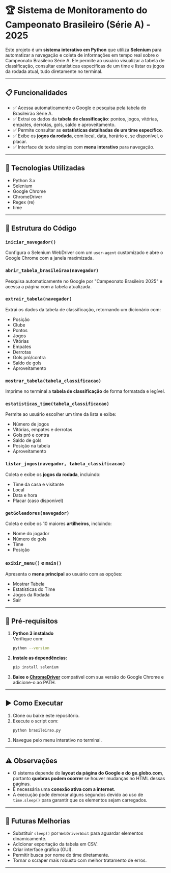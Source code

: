 # 🏆 Sistema de Monitoramento do Campeonato Brasileiro (Série A) - 2025

Este projeto é um **sistema interativo em Python** que utiliza **Selenium** para automatizar a navegação e coleta de informações em tempo real sobre o Campeonato Brasileiro Série A. Ele permite ao usuário visualizar a tabela de classificação, consultar estatísticas específicas de um time e listar os jogos da rodada atual, tudo diretamente no terminal.

---

## 📋 Funcionalidades

- ✅ Acessa automaticamente o Google e pesquisa pela tabela do Brasileirão Série A.
- ✅ Extrai os dados da **tabela de classificação**: pontos, jogos, vitórias, empates, derrotas, gols, saldo e aproveitamento.
- ✅ Permite consultar as **estatísticas detalhadas de um time específico**.
- ✅ Exibe os **jogos da rodada**, com local, data, horário e, se disponível, o placar.
- ✅ Interface de texto simples com **menu interativo** para navegação.

---

## 🚀 Tecnologias Utilizadas

- Python 3.x
- Selenium
- Google Chrome
- ChromeDriver
- Regex (re)
- time

---

## 🧠 Estrutura do Código

### `iniciar_navegador()`
Configura o Selenium WebDriver com um `user-agent` customizado e abre o Google Chrome com a janela maximizada.

### `abrir_tabela_brasileirao(navegador)`
Pesquisa automaticamente no Google por "Campeonato Brasileiro 2025" e acessa a página com a tabela atualizada.

### `extrair_tabela(navegador)`
Extrai os dados da tabela de classificação, retornando um dicionário com:
- Posição
- Clube
- Pontos
- Jogos
- Vitórias
- Empates
- Derrotas
- Gols pró/contra
- Saldo de gols
- Aproveitamento

### `mostrar_tabela(tabela_classificacao)`
Imprime no terminal a **tabela de classificação** de forma formatada e legível.

### `estatisticas_time(tabela_classificacao)`
Permite ao usuário escolher um time da lista e exibe:
- Número de jogos
- Vitórias, empates e derrotas
- Gols pró e contra
- Saldo de gols
- Posição na tabela
- Aproveitamento

### `listar_jogos(navegador, tabela_classificacao)`
Coleta e exibe os **jogos da rodada**, incluindo:
- Time da casa e visitante
- Local
- Data e hora
- Placar (caso disponível)

### `getGoleadores(navegador)`
Coleta e exibe os 10 maiores **artilheiros**, incluindo:
- Nome do jogador
- Número de gols
- Time
- Posição

### `exibir_menu()` e `main()`
Apresenta o **menu principal** ao usuário com as opções:
- Mostrar Tabela
- Estatísticas do Time
- Jogos da Rodada
- Sair

---

## 🔧 Pré-requisitos

1. **Python 3 instalado**  
   Verifique com:
   ```bash
   python --version
   ```

2. **Instale as dependências:**
   ```bash
   pip install selenium
   ```

3. **Baixe o [ChromeDriver](https://sites.google.com/chromium.org/driver/)** compatível com sua versão do Google Chrome e adicione-o ao PATH.

---

## ▶️ Como Executar

1. Clone ou baixe este repositório.
2. Execute o script com:
   ```bash
   python brasileirao.py
   ```
3. Navegue pelo menu interativo no terminal.

---

## ⚠️ Observações

- O sistema depende do **layout da página do Google e do ge.globo.com**, portanto **quebras podem ocorrer** se houver mudanças no HTML dessas páginas.
- É necessária uma **conexão ativa com a internet**.
- A execução pode demorar alguns segundos devido ao uso de `time.sleep()` para garantir que os elementos sejam carregados.

---

## 🧼 Futuras Melhorias

- Substituir `sleep()` por `WebDriverWait` para aguardar elementos dinamicamente.
- Adicionar exportação da tabela em CSV.
- Criar interface gráfica (GUI).
- Permitir busca por nome do time diretamente.
- Tornar o scraper mais robusto com melhor tratamento de erros.

---
